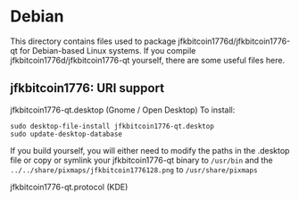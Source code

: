 
Debian
====================
This directory contains files used to package jfkbitcoin1776d/jfkbitcoin1776-qt
for Debian-based Linux systems. If you compile jfkbitcoin1776d/jfkbitcoin1776-qt yourself, there are some useful files here.

## jfkbitcoin1776: URI support ##


jfkbitcoin1776-qt.desktop  (Gnome / Open Desktop)
To install:

	sudo desktop-file-install jfkbitcoin1776-qt.desktop
	sudo update-desktop-database

If you build yourself, you will either need to modify the paths in
the .desktop file or copy or symlink your jfkbitcoin1776-qt binary to `/usr/bin`
and the `../../share/pixmaps/jfkbitcoin1776128.png` to `/usr/share/pixmaps`

jfkbitcoin1776-qt.protocol (KDE)

